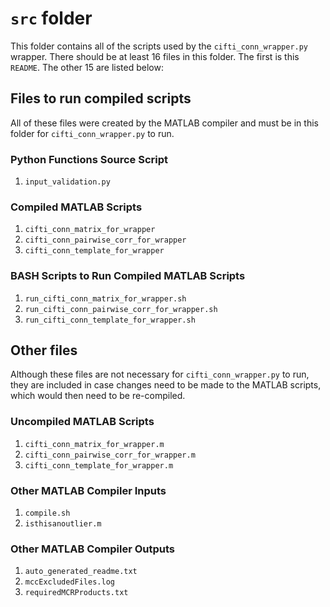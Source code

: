 # `src` folder

This folder contains all of the scripts used by the `cifti_conn_wrapper.py` wrapper. There should be at least 16 files in this folder. The first is this `README`. The other 15 are listed below:

## Files to run compiled scripts

All of these files were created by the MATLAB compiler and must be in this folder for `cifti_conn_wrapper.py` to run.

### Python Functions Source Script

1. `input_validation.py`

### Compiled MATLAB Scripts

1. `cifti_conn_matrix_for_wrapper`
1. `cifti_conn_pairwise_corr_for_wrapper`
1. `cifti_conn_template_for_wrapper`

### BASH Scripts to Run Compiled MATLAB Scripts

1. `run_cifti_conn_matrix_for_wrapper.sh`
1. `run_cifti_conn_pairwise_corr_for_wrapper.sh`
1. `run_cifti_conn_template_for_wrapper.sh`

## Other files

Although these files are not necessary for `cifti_conn_wrapper.py` to run, they are included in case changes need to be made to the MATLAB scripts, which would then need to be re-compiled.

### Uncompiled MATLAB Scripts

1. `cifti_conn_matrix_for_wrapper.m`
1. `cifti_conn_pairwise_corr_for_wrapper.m`
1. `cifti_conn_template_for_wrapper.m`

### Other MATLAB Compiler Inputs

1. `compile.sh`
1. `isthisanoutlier.m`

### Other MATLAB Compiler Outputs

1. `auto_generated_readme.txt`
1. `mccExcludedFiles.log`
1. `requiredMCRProducts.txt`
